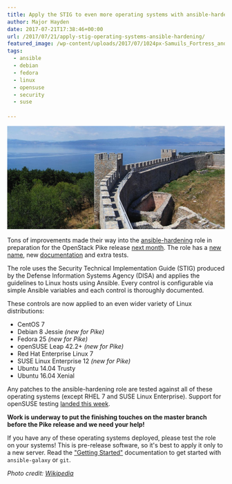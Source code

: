 ```yaml
---
title: Apply the STIG to even more operating systems with ansible-hardening
author: Major Hayden
date: 2017-07-21T17:38:46+00:00
url: /2017/07/21/apply-stig-operating-systems-ansible-hardening/
featured_image: /wp-content/uploads/2017/07/1024px-Samuils_Fortress_and_Ohrid_Lake.jpg
tags:
  - ansible
  - debian
  - fedora
  - linux
  - opensuse
  - security
  - suse

---
```

![1]

Tons of improvements made their way into the [ansible-hardening][2] role in preparation for the OpenStack Pike release [next month][3]. The role has a [new name][4], new [documentation][5] and extra tests.

The role uses the Security Technical Implementation Guide (STIG) produced by the Defense Information Systems Agency (DISA) and applies the guidelines to Linux hosts using Ansible. Every control is configurable via simple Ansible variables and each control is thoroughly documented.

These controls are now applied to an even wider variety of Linux distributions:

  * CentOS 7
  * Debian 8 Jessie _(new for Pike)_
  * Fedora 25 _(new for Pike)_
  * openSUSE Leap 42.2+ _(new for Pike)_
  * Red Hat Enterprise Linux 7
  * SUSE Linux Enterprise 12 _(new for Pike)_
  * Ubuntu 14.04 Trusty
  * Ubuntu 16.04 Xenial

Any patches to the ansible-hardening role are tested against all of these operating systems (except RHEL 7 and SUSE Linux Enterprise). Support for openSUSE testing [landed this week][6].

**Work is underway to put the finishing touches on the master branch before the Pike release and we need your help!**

If you have any of these operating systems deployed, please test the role on your systems! This is pre-release software, so it's best to apply it only to a new server. Read the ["Getting Started"][7] documentation to get started with `ansible-galaxy` or `git`.

_Photo credit: [Wikipedia][8]_

 [1]: /wp-content/uploads/2017/07/1024px-Samuils_Fortress_and_Ohrid_Lake.jpg
 [2]: https://github.com/openstack/ansible-hardening
 [3]: https://releases.openstack.org/pike/schedule.html
 [4]: /2017/06/27/old-role-new-name-ansible-hardening/
 [5]: https://docs.openstack.org/ansible-hardening/latest/
 [6]: https://github.com/openstack-infra/project-config/commit/0795a7414ca8f06931877919d7ecb0b2d4e5f6e0
 [7]: https://docs.openstack.org/ansible-hardening/latest/getting-started.html
 [8]: https://commons.wikimedia.org/wiki/File%3ASamuil's_Fortress_and_Ohrid_Lake.JPG
